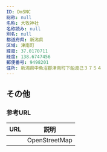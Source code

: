 ```yaml
---
ID: DmSNC
総称: null
名称: 大牧神社
名称読み: null
別名: null
都道府県: 新潟県
区域: 津南町
緯度: 37.0170711
経度: 138.6747456
郵便番号: 9498201
住所: 新潟県中魚沼郡津南町下船渡己３７５４
---
```


## その他

### 参考URL

| URL | 説明          |
| --- | ------------- |
|     | OpenStreetMap |
